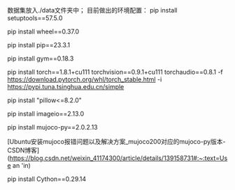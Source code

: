 数据集放入./data文件夹中；
目前做出的环境配置：
pip install setuptools==57.5.0

pip install wheel==0.37.0

pip install pip==23.3.1

pip install gym==0.18.3

pip install torch==1.8.1+cu111 torchvision==0.9.1+cu111 torchaudio==0.8.1 -f https://download.pytorch.org/whl/torch_stable.html  -i https://pypi.tuna.tsinghua.edu.cn/simple

pip install "pillow<=8.2.0"

pip install imageio==2.13.0

pip install mujoco-py==2.0.2.13

[Ubuntu安装mujoco报错问题以及解决方案_mujoco200对应的mujoco-py版本-CSDN博客](https://blog.csdn.net/weixin_41174300/article/details/139158731#:~:text=Use an 'in)

pip install Cython==0.29.14
